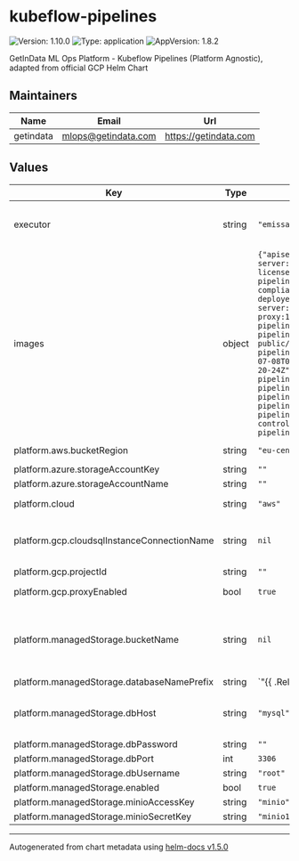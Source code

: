 # kubeflow-pipelines

![Version: 1.10.0](https://img.shields.io/badge/Version-1.10.0-informational?style=flat-square) ![Type: application](https://img.shields.io/badge/Type-application-informational?style=flat-square) ![AppVersion: 1.8.2](https://img.shields.io/badge/AppVersion-1.8.2-informational?style=flat-square)

GetInData ML Ops Platform - Kubeflow Pipelines (Platform Agnostic), adapted from official GCP Helm Chart

## Maintainers

| Name | Email | Url |
| ---- | ------ | --- |
| getindata | mlops@getindata.com | https://getindata.com |

## Values

| Key | Type | Default | Description |
|-----|------|---------|-------------|
| executor | string | `"emissary"` | Name of Argo executor (default is emissary). See https://argoproj.github.io/argo-workflows/workflow-executors/ |
| images | object | `{"apiserver":"gcr.io/ml-pipeline/api-server:1.8.2","argoexecutor":"gcr.io/ml-pipeline/argoexec:v3.1.14-license-compliance","argoworkflowcontroller":"gcr.io/ml-pipeline/workflow-controller:v3.1.14-license-compliance","cachedeployer":"gcr.io/ml-pipeline/cache-deployer:1.8.2","cacheserver":"gcr.io/ml-pipeline/cache-server:1.8.2","cloudsqlproxy":"gcr.io/cloudsql-docker/gce-proxy:1.14","frontend":"gcr.io/ml-pipeline/frontend:1.8.2","metadataenvoy":"gcr.io/ml-pipeline/metadata-envoy:1.8.2","metadataserver":"gcr.io/tfx-oss-public/ml_metadata_store_server:1.9.0","metadatawriter":"gcr.io/ml-pipeline/metadata-writer:1.8.2","minio":"minio/minio:RELEASE.2022-07-08T00-05-23Z","minioAzure":"minio/minio:RELEASE.2022-04-26T01-20-24Z","mysql":"gcr.io/ml-pipeline/mysql:8.0","persistenceagent":"gcr.io/ml-pipeline/persistenceagent:1.8.2","proxyagent":"gcr.io/ml-pipeline/inverse-proxy-agent:1.8.2","scheduledworkflow":"gcr.io/ml-pipeline/scheduledworkflow:1.8.2","viewercrd":"gcr.io/ml-pipeline/viewer-crd-controller:1.8.2","visualizationserver":"gcr.io/ml-pipeline/visualization-server:1.8.2"}` | Links to all images for KFP and related components. Ported from Kustomize manifests for Kubeflow Pipelines 1.8.2 |
| platform.aws.bucketRegion | string | `"eu-central-1"` | Region of the bucket used in `platform.managedStorage.bucketName` |
| platform.azure.storageAccountKey | string | `""` | Azure Storage Account Key |
| platform.azure.storageAccountName | string | `""` | Azure Storage Account Name |
| platform.cloud | string | `"aws"` | Configures the target cloud, possible: `aws`, `gcp` |
| platform.gcp.cloudsqlInstanceConnectionName | string | `nil` | Fully qualified connection name to CloudSQL instance, e.g. my-gcp-project-id:europe-west1:my-sql-instance-name |
| platform.gcp.projectId | string | `""` | GCP Project ID |
| platform.gcp.proxyEnabled | bool | `true` | Enable or disable proxy agent. Only disable for CI. |
| platform.managedStorage.bucketName | string | `nil` | Bucket (or Container for Azure) name for KFP artifacts. Works for S3, GCP and Azure (only bucket/container name, do not put `s3://`, `gcs://` or `wasb://` prefixes here!) |
| platform.managedStorage.databaseNamePrefix | string | `"{{ .Release.Name | replace \"-\" \"_\" | replace \".\" \"_\" }}"` | Database name prefix for KFP |
| platform.managedStorage.dbHost | string | `"mysql"` | MySQL database host for KFP. For AWS, it should be a host of RDS. For GCP you need to leave it as mysql, as CloudSQL Proxy will be used. |
| platform.managedStorage.dbPassword | string | `""` | MySQL database password |
| platform.managedStorage.dbPort | int | `3306` | MySQL database port |
| platform.managedStorage.dbUsername | string | `"root"` | MySQL database user |
| platform.managedStorage.enabled | bool | `true` |  |
| platform.managedStorage.minioAccessKey | string | `"minio"` | Internal keys for MinIO |
| platform.managedStorage.minioSecretKey | string | `"minio123"` | Internal keys for MinIO |

----------------------------------------------
Autogenerated from chart metadata using [helm-docs v1.5.0](https://github.com/norwoodj/helm-docs/releases/v1.5.0)

